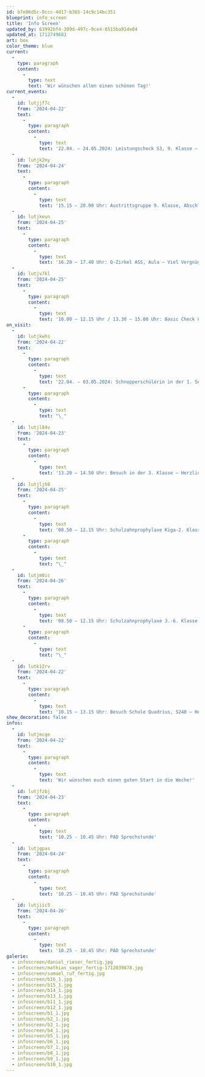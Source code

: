 ```yaml
---
id: b7e06d5c-0ccc-4d17-b365-14c9c14bc351
blueprint: info_screen
title: 'Info Screen'
updated_by: 63992bf4-309d-497c-9ce4-8515ba91de04
updated_at: 1712749683
art: box
color_theme: blue
current:
  -
    type: paragraph
    content:
      -
        type: text
        text: 'Wir wünschen allen einen schönen Tag!'
current_events:
  -
    id: lutjjf7c
    from: '2024-04-22'
    text:
      -
        type: paragraph
        content:
          -
            type: text
            text: '22.04. – 24.05.2024: Leistungscheck S3, 9. Klasse – Viel Glück!'
  -
    id: lutjk2my
    from: '2024-04-24'
    text:
      -
        type: paragraph
        content:
          -
            type: text
            text: '15.15 – 20.00 Uhr: Austrittsgruppe 9. Klasse, Abschlussevent in Aarau – Viel Vergnügen!'
  -
    id: lutjkeun
    from: '2024-04-25'
    text:
      -
        type: paragraph
        content:
          -
            type: text
            text: '16.20 – 17.40 Uhr: Q-Zirkel ASS, Aula – Viel Vergnügen'
  -
    id: lutjv7kl
    from: '2024-04-25'
    text:
      -
        type: paragraph
        content:
          -
            type: text
            text: '10.00 – 12.15 Uhr / 13.30 – 15.00 Uhr: Basic Check 8. Klasse, S108 – Viel Glück!'
on_visit:
  -
    id: lutjkwhs
    from: '2024-04-22'
    text:
      -
        type: paragraph
        content:
          -
            type: text
            text: '22.04. – 03.05.2024: Schnupperschülerin in der 1. Sekundarschule b, Chlini Gigante – Herzlich willkommen!'
      -
        type: paragraph
        content:
          -
            type: text
            text: "\_"
  -
    id: lutjl84v
    from: '2024-04-23'
    text:
      -
        type: paragraph
        content:
          -
            type: text
            text: '13.20 – 14.50 Uhr: Besuch in der 3. Klasse – Herzlich willkommen!'
  -
    id: lutjljh8
    from: '2024-04-25'
    text:
      -
        type: paragraph
        content:
          -
            type: text
            text: '08.50 – 12.15 Uhr: Schulzahnprophylaxe Kiga-2. Klasse, im Klassenzimmer'
      -
        type: paragraph
        content:
          -
            type: text
            text: "\_"
  -
    id: lutjm0ic
    from: '2024-04-26'
    text:
      -
        type: paragraph
        content:
          -
            type: text
            text: '08.50 – 12.15 Uhr: Schulzahnprophylaxe 3.-6. Klasse, im Klassenzimmer'
      -
        type: paragraph
        content:
          -
            type: text
            text: "\_"
  -
    id: lutk12rv
    from: '2024-04-22'
    text:
      -
        type: paragraph
        content:
          -
            type: text
            text: '10.15 – 13.15 Uhr: Besuch Schule Quadrius, S240 – Herzlich willkommen!'
show_decoration: false
infos:
  -
    id: lutjecge
    from: '2024-04-22'
    text:
      -
        type: paragraph
        content:
          -
            type: text
            text: 'Wir wünschen euch einen guten Start in die Woche!'
  -
    id: lutjfzbj
    from: '2024-04-23'
    text:
      -
        type: paragraph
        content:
          -
            type: text
            text: '10.25 - 10.45 Uhr: PAD Sprechstunde'
  -
    id: lutjgpas
    from: '2024-04-24'
    text:
      -
        type: paragraph
        content:
          -
            type: text
            text: '10.25 - 10.45 Uhr: PAD Sprechstunde'
  -
    id: lutjiic5
    from: '2024-04-26'
    text:
      -
        type: paragraph
        content:
          -
            type: text
            text: '10.25 - 10.45 Uhr: PAD Sprechstunde'
galerie:
  - infoscreen/daniel_rieser_fertig.jpg
  - infoscreen/mathias_sager_fertig-1712039878.jpg
  - infoscreen/samuel_ruf_fertig.jpg
  - infoscreen/b16_1.jpg
  - infoscreen/b15_1.jpg
  - infoscreen/b14_1.jpg
  - infoscreen/b13_1.jpg
  - infoscreen/b11_1.jpg
  - infoscreen/b12_1.jpg
  - infoscreen/b1_1.jpg
  - infoscreen/b2_1.jpg
  - infoscreen/b3_1.jpg
  - infoscreen/b4_1.jpg
  - infoscreen/b5_1.jpg
  - infoscreen/b6_1.jpg
  - infoscreen/b7_1.jpg
  - infoscreen/b8_1.jpg
  - infoscreen/b9_1.jpg
  - infoscreen/b10_1.jpg
---
```

